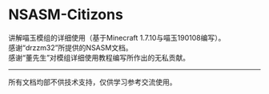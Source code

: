 # NSASM-Citizons
讲解喵玉模组的详细使用（基于Minecraft 1.7.10与喵玉190108编写）。<br/>
感谢“drzzm32”所提供的NSASM文档。<br/>
感谢“董先生”对模组详细使用教程编写所作出的无私贡献。<br/>
****
所有文档均部不供技术支持，仅供学习参考交流使用。
